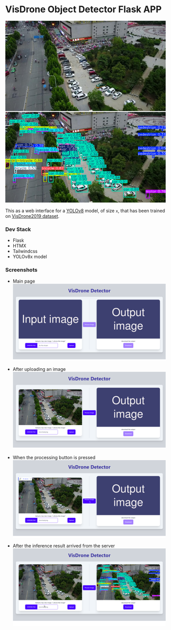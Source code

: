 # VisDrone Object Detector Flask APP

![original iamge](app_screenshots/original.png) ![an inference result](app_screenshots/result.png)

This as a web interface for a [YOLOv8](https://docs.ultralytics.com/) model, of size `x`, that has been trained on [VisDrone2019 dataset](https://github.com/VisDrone/VisDrone-Dataset).

### Dev Stack

- Flask
- HTMX
- Tailwindcss
- YOLOv8x model

### Screenshots

- Main page
  ![Full functioning app](app_screenshots/1.png)

- After uploading an image
  ![Full functioning app](app_screenshots/2.png)

- When the processing button is pressed
  ![Full functioning app](app_screenshots/3.png)

- After the inference result arrived from the server
  ![Full functioning app](app_screenshots/4.png)
